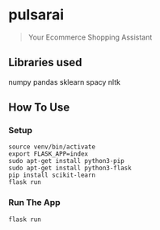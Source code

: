 # pulsarai

> Your Ecommerce Shopping Assistant

## Libraries used
numpy
pandas
sklearn
spacy
nltk

## How To Use


### Setup
```
source venv/bin/activate
export FLASK_APP=index
sudo apt-get install python3-pip
sudo apt-get install python3-flask
pip install scikit-learn
flask run
```

### Run The App

```
flask run
```

